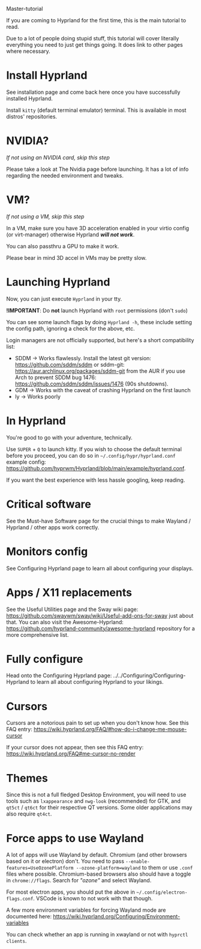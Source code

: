 Master-tutorial

If you are coming to Hyprland for the first time, this is the main tutorial to read.

Due to a lot of people doing stupid stuff, this tutorial will cover literally everything
you need to just get things going. It does link to other pages where necessary.


# Install Hyprland
See installation page and come back here once you have successfully
installed Hyprland.

Install `kitty` (default terminal emulator) terminal. This is available in most 
distros' repositories.

# NVIDIA?
*If not using an NVIDIA card, skip this step*

Please take a look at
The Nvidia page before launching. It has a lot of info regarding the needed
environment and tweaks.

# VM?
*If not using a VM, skip this step*

In a VM, make sure you have 3D acceleration enabled in your virtio config (or virt-manager)
otherwise Hyprland ***will not work***.

You can also passthru a GPU to make it work.

Please bear in mind 3D accel in VMs may be pretty slow.
# Launching Hyprland

Now, you can just execute `Hyprland` in your tty.

**!IMPORTANT**: Do **not** launch Hyprland with `root` permissions (don't
`sudo`)

You can see some launch flags by doing `Hyprland -h`, these include setting the config
path, ignoring a check for the above, etc.

Login managers are not officially supported, but here's a short compatibility
list:

- SDDM → Works flawlessly. Install the latest git version: https://github.com/sddm/sddm or sddm-git: https://aur.archlinux.org/packages/sddm-git from the AUR if you use Arch to prevent SDDM bug 1476: https://github.com/sddm/sddm/issues/1476 (90s shutdowns).
- GDM → Works with the caveat of crashing Hyprland on the first launch
- ly → Works poorly

# In Hyprland
You're good to go with your adventure, technically.

Use `SUPER` + `Q` to launch kitty. If you wish to choose the
default terminal before you proceed, you can do so in `~/.config/hypr/hyprland.conf` 
example config: https://github.com/hyprwm/Hyprland/blob/main/example/hyprland.conf.  

If you want the best experience with less hassle googling, keep reading.

# Critical software
See the Must-have Software page for the crucial
things to make Wayland / Hyprland / other apps work correctly.

# Monitors config
See Configuring Hyprland page to learn all
about configuring your displays.

# Apps / X11 replacements
See the Useful Utilities page and the
Sway wiki page: https://github.com/swaywm/sway/wiki/Useful-add-ons-for-sway
just about that. You can also visit the
Awesome-Hyprland: https://github.com/hyprland-community/awesome-hyprland
repository for a more comprehensive list.

# Fully configure
Head onto the
Configuring Hyprland page: ../../Configuring/Configuring-Hyprland to learn all
about configuring Hyprland to your likings.

# Cursors
Cursors are a notorious pain to set up when you don't know how. See
this FAQ entry: https://wiki.hyprland.org/FAQ/#how-do-i-change-me-mouse-cursor

If your cursor does not appear, then see this FAQ entry: https://wiki.hyprland.org/FAQ#me-cursor-no-render

# Themes
Since this is not a full fledged Desktop Environment, you will need to use tools such as 
`lxappearance` and `nwg-look` (recommended) for GTK, and `qt5ct` / `qt6ct` for their
respective QT versions. Some older applications may also require `qt4ct`.


# Force apps to use Wayland
A lot of apps will use Wayland by default. Chromium (and other browsers based on it or electron)
don't. You need to pass `--enable-features=UseOzonePlatform --ozone-platform=wayland` to them or use `.conf` files
where possible. Chromium-based browsers also should have a toggle in `chrome://flags`. Search for _"ozone"_ and select Wayland.

For most electron apps, you should put the above in `~/.config/electron-flags.conf`. VSCode is known 
to not work with that though.

A few more environment variables for forcing Wayland mode are documented here: https://wiki.hyprland.org/Configuring/Environment-variables 

You can check whether an app is running in xwayland or not with `hyprctl clients`.
